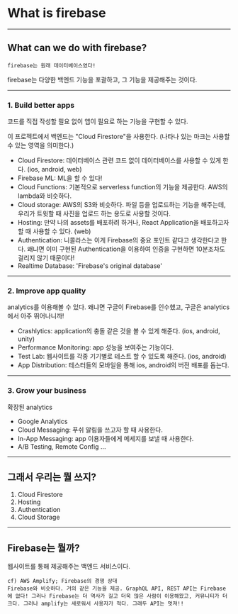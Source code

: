 # What is firebase
----
## What can we do with firebase?
    firebase는 원래 데이터베이스였다!

 firebase는 다양한 백엔드 기능을 포괄하고, 그 기능을 제공해주는 것이다.

----
### 1. Build better apps
코드를 직접 작성할 필요 없이 앱이 필요로 하는 기능을 구현할 수 있다.

이 프로젝트에서 백엔드는 "Cloud Firestore"을 사용한다. (나타나 있는 마크는 사용할 수 있는 영역을 의미한다.)

- Cloud Firestore: 데이터베이스 관련 코드 없이 데이터베이스를 사용할 수 있게 한다. (ios, android, web)
- Firebase ML: ML을 할 수 있다!
- Cloud Functions: 기본적으로 serverless function의 기능을 제공한다. AWS의 lambda와 비슷하다. 
- Cloud storage: AWS의 S3와 비슷하다. 파일 등을 업로드하는 기능을 해주는데, 우리가 트윗할 때 사진을 업로드 하는 용도로 사용할 것이다.
- Hosting: 만약 나의 assets를 배포하려 하거나, React Application을 배포하고자 할 때 사용할 수 있다. (web)
- Authentication: 니콜라스는 이게 Firebase의 중요 포인트 같다고 생각한다고 한다. 왜냐면 이미 구현된 Authentication을 이용하여 인증을 구현하면 10분조차도 걸리지 않기 때문이다!
- Realtime Database: 'Firebase's original database' 

----
### 2. Improve app quality
analytics를 이용해볼 수 있다. 왜냐면 구글이 Firebase를 인수했고, 구글은 analytics에서 아주 뛰어나니까!

- Crashlytics: application의 충돌 같은 것을 볼 수 있게 해준다. (ios, android, unity) 
- Performance Monitoring: app 성능을 보여주는 기능이다.
- Test Lab: 웹사이트를 각종 기기별로 테스트 할 수 있도록 해준다. (ios, android)
- App Distribution: 테스터들의 모바일을 통해 ios, android의 버전 배포를 돕는다. 

----
### 3. Grow your business
확장된 analytics

- Google Analytics
- Cloud Messaging: 푸쉬 알림을 쓰고자 할 때 사용한다.
- In-App Messaging: app 이용자들에게 메세지를 보낼 때 사용한다.
- A/B Testing, Remote Config ... 

----
## 그래서 우리는 뭘 쓰지?
1. Cloud Firestore
2. Hosting
3. Authentication
4. Cloud Storage

----
## Firebase는 뭘까?
웹사이트를 통해 제공해주는 백엔드 서비스이다. 

    cf) AWS Amplify; Firebase의 경쟁 상대
    Firebase와 비슷하다. 거의 같은 기능을 제공. GraphQL API, REST API는 Firebase에 없다! 그러나 Firebase는 더 역사가 길고 더욱 많은 사람이 이용해왔고, 커뮤니티가 더 크다. 그러나 amplify는 새로워서 사용자가 적다. 그래두 API는 멋져!!
